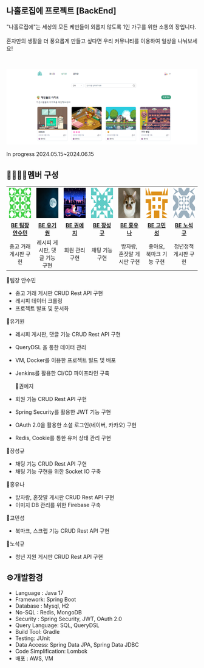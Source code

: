 ## 나홀로집에 프로젝트 [BackEnd]
"나홀로집에"는 세상의 모든 케빈들이 외롭지 않도록 1인 가구를 위한 소통의 장입니다.
<br><br>
혼자만의 생활을 더 풍요롭게 만들고 싶다면 우리 커뮤니티를 이용하여 일상을 나눠보세요!

<br>
<a href ="http://34.22.76.244/">
    <p align="center">
      <img src="src/main/resources/static/img/homealone2.png">
    </p>
</a>

In progress 2024.05.15~2024.06.15 <br>

## 👨‍👩‍👧‍👦멤버 구성
<table style="width: 100%;">
  <tr>
    <td style="width: 14%; text-align: center;"><img src="src/main/resources/static/img/asm.png" width="80" height="80"></td>
    <td style="width: 14%; text-align: center;"><img src="src/main/resources/static/img/ygw.png" width="80" height="80"></td>
    <td style="width: 14%; text-align: center;"><img src="src/main/resources/static/img/gyj.jpg" width="80" height="80"></td>
    <td style="width: 14%; text-align: center;"><img src="src/main/resources/static/img/jsg.png" width="80" height="80"></td>
    <td style="width: 14%; text-align: center;"><img src="src/main/resources/static/img/hyn.png" width="80" height="80"></td>
    <td style="width: 14%; text-align: center;"><img src="src/main/resources/static/img/gms.png" width="80" height="80"></td>
    <td style="width: 14%; text-align: center;"><img src="src/main/resources/static/img/nsg.png" width="80" height="80"></td>
  </tr>
  <tr>
    <td style="width: 14%; text-align: center;"><a href=""><strong>BE 팀장 안수민</strong></a></td>
    <td style="width: 14%; text-align: center;"><a href=""><strong>BE 유기원</strong></a></td>
    <td style="width: 14%; text-align: center;"><a href="https://github.com/mylazysundaycat"><strong>BE 권예지</strong></a></td>
    <td style="width: 14%; text-align: center;"><a href=""><strong>BE 장성규</strong></a></td>
    <td style="width: 14%; text-align: center;"><a href=""><strong>BE 홍유나</strong></a></td>
    <td style="width: 14%; text-align: center;"><a href=""><strong>BE 고민성</strong></a></td>
    <td style="width: 14%; text-align: center;"><a href=""><strong>BE 노석규</strong></a></td>
  </tr>
  <tr>
    <td style="width: 14%; text-align: center;">중고 거래 게시판 구현</td>
    <td style="width: 14%; text-align: center;">레시피 게시판, 댓글 기능 구현</td>
    <td style="width: 14%; text-align: center;">회원 관리 구현</td>
    <td style="width: 14%; text-align: center;">채팅 기능 구현</td>
    <td style="width: 14%; text-align: center;">방자랑, 혼잣말 게시판 구현</td>
    <td style="width: 14%; text-align: center;">좋아요, 북마크 기능 구현</td>
    <td style="width: 14%; text-align: center;">청년정책 게시판 구현</td>
  </tr>
</table>

🧩팀장 안수민
- 중고 거래 게시판 CRUD Rest API 구현 
- 레시피 데이터 크롤링
- 프로젝트 발표 및 문서화

🧩유기원
- 레시피 게시판, 댓글 기능 CRUD Rest API 구현
- QueryDSL 을 통한 데이터 관리
- VM, Docker를 이용한 프로젝트 빌드 및 배포
- Jenkins를 활용한 CI/CD 파이프라인 구축


  🧩권예지
- 회원 기능 CRUD Rest API 구현
- Spring Security를 활용한 JWT 기능 구현
- OAuth 2.0을 활용한 소셜 로그인(네이버, 카카오) 구현
- Redis, Cookie를 통한 유저 상태 관리 구현

🧩장성규
- 채팅 기능 CRUD Rest API 구현
- 채팅 기능 구현을 위한 Socket IO 구축

🧩홍유나 
- 방자랑, 혼잣말 게시판 CRUD Rest API 구현
- 이미지 DB 관리를 위한 Firebase 구축

🧩고민성
- 북마크, 스크랩 기능 CRUD Rest API 구현

🧩노석규
- 청년 지원 게시판 CRUD Rest API 구현

## ⚙️개발환경
- Language : Java 17 
- Framework: Spring Boot
- Database : Mysql, H2
- No-SQL : Redis, MongoDB
- Security : Spring Security, JWT, OAuth 2.0 
- Query Language: SQL, QueryDSL 
- Build Tool: Gradle 
- Testing: JUnit 
- Data Access: Spring Data JPA, Spring Data JDBC 
- Code Simplification: Lombok 
- 배포 : AWS, VM